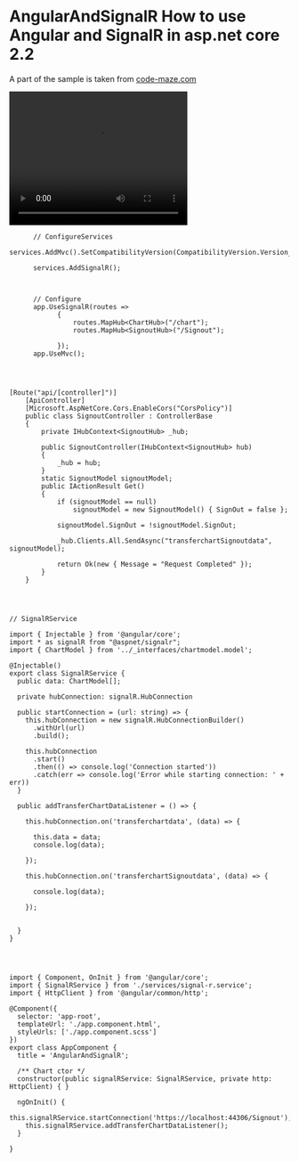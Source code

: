 # AngularAndSignalR How to use Angular and SignalR in asp.net core 2.2

A part of the sample is taken from <a href='https://code-maze.com/netcore-signalr-angular/'> code-maze.com </a>



<video width="320" height="240" controls>
  <source src="https://raw.githubusercontent.com/younos1986/AngularAndSignalR/master/docs/videos/AngularAndSignalR.mp4" type="video/mp4">
      Your browser does not support the video tag.
</video>







```
      // ConfigureServices
      services.AddMvc().SetCompatibilityVersion(CompatibilityVersion.Version_2_2);

      services.AddSignalR();
      
      
      
      // Configure
      app.UseSignalR(routes =>
            {
                routes.MapHub<ChartHub>("/chart");
                routes.MapHub<SignoutHub>("/Signout");

            });
      app.UseMvc();
            
```


```


[Route("api/[controller]")]
    [ApiController]
    [Microsoft.AspNetCore.Cors.EnableCors("CorsPolicy")]
    public class SignoutController : ControllerBase
    {
        private IHubContext<SignoutHub> _hub;

        public SignoutController(IHubContext<SignoutHub> hub)
        {
            _hub = hub;
        }
        static SignoutModel signoutModel;
        public IActionResult Get()
        {
            if (signoutModel == null)
                signoutModel = new SignoutModel() { SignOut = false };

            signoutModel.SignOut = !signoutModel.SignOut;

            _hub.Clients.All.SendAsync("transferchartSignoutdata", signoutModel);

            return Ok(new { Message = "Request Completed" });
        }
    }


```



```


// SignalRService

import { Injectable } from '@angular/core';
import * as signalR from "@aspnet/signalr";
import { ChartModel } from '../_interfaces/chartmodel.model';

@Injectable()
export class SignalRService {
  public data: ChartModel[];

  private hubConnection: signalR.HubConnection

  public startConnection = (url: string) => {
    this.hubConnection = new signalR.HubConnectionBuilder()
      .withUrl(url)
      .build();

    this.hubConnection
      .start()
      .then(() => console.log('Connection started'))
      .catch(err => console.log('Error while starting connection: ' + err))
  }

  public addTransferChartDataListener = () => {

    this.hubConnection.on('transferchartdata', (data) => {

      this.data = data;
      console.log(data);

    });

    this.hubConnection.on('transferchartSignoutdata', (data) => {

      console.log(data);

    });


  }
}



```


```

import { Component, OnInit } from '@angular/core';
import { SignalRService } from './services/signal-r.service';
import { HttpClient } from '@angular/common/http';

@Component({
  selector: 'app-root',
  templateUrl: './app.component.html',
  styleUrls: ['./app.component.scss']
})
export class AppComponent {
  title = 'AngularAndSignalR';

  /** Chart ctor */
  constructor(public signalRService: SignalRService, private http: HttpClient) { }

  ngOnInit() {
    this.signalRService.startConnection('https://localhost:44306/Signout');
    this.signalRService.addTransferChartDataListener();
  }

}



```


